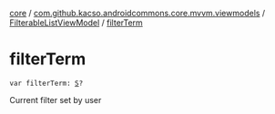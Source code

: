 [core](../../index.md) / [com.github.kacso.androidcommons.core.mvvm.viewmodels](../index.md) / [FilterableListViewModel](index.md) / [filterTerm](./filter-term.md)

# filterTerm

`var filterTerm: `[`S`](index.md#S)`?`

Current filter set by user


